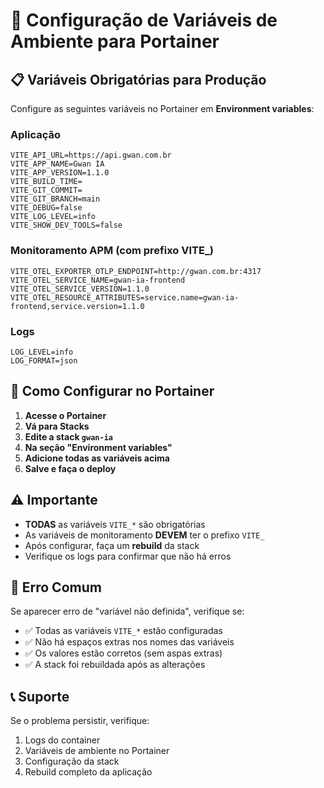 # 🐳 Configuração de Variáveis de Ambiente para Portainer

## 📋 Variáveis Obrigatórias para Produção

Configure as seguintes variáveis no Portainer em **Environment variables**:

### **Aplicação**
```
VITE_API_URL=https://api.gwan.com.br
VITE_APP_NAME=Gwan IA
VITE_APP_VERSION=1.1.0
VITE_BUILD_TIME=
VITE_GIT_COMMIT=
VITE_GIT_BRANCH=main
VITE_DEBUG=false
VITE_LOG_LEVEL=info
VITE_SHOW_DEV_TOOLS=false
```

### **Monitoramento APM (com prefixo VITE_)**
```
VITE_OTEL_EXPORTER_OTLP_ENDPOINT=http://gwan.com.br:4317
VITE_OTEL_SERVICE_NAME=gwan-ia-frontend
VITE_OTEL_SERVICE_VERSION=1.1.0
VITE_OTEL_RESOURCE_ATTRIBUTES=service.name=gwan-ia-frontend,service.version=1.1.0
```

### **Logs**
```
LOG_LEVEL=info
LOG_FORMAT=json
```

## 🔧 Como Configurar no Portainer

1. **Acesse o Portainer**
2. **Vá para Stacks**
3. **Edite a stack `gwan-ia`**
4. **Na seção "Environment variables"**
5. **Adicione todas as variáveis acima**
6. **Salve e faça o deploy**

## ⚠️ Importante

- **TODAS** as variáveis `VITE_*` são obrigatórias
- As variáveis de monitoramento **DEVEM** ter o prefixo `VITE_`
- Após configurar, faça um **rebuild** da stack
- Verifique os logs para confirmar que não há erros

## 🚨 Erro Comum

Se aparecer erro de "variável não definida", verifique se:
- ✅ Todas as variáveis `VITE_*` estão configuradas
- ✅ Não há espaços extras nos nomes das variáveis
- ✅ Os valores estão corretos (sem aspas extras)
- ✅ A stack foi rebuildada após as alterações

## 📞 Suporte

Se o problema persistir, verifique:
1. Logs do container
2. Variáveis de ambiente no Portainer
3. Configuração da stack
4. Rebuild completo da aplicação
